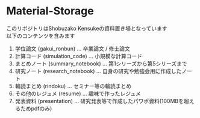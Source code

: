# Material-Storage
このリポジトリはShobuzako Kensukeの資料置き場となっています<br>
以下のコンテンツを含みます
1. 学位論文 (gakui_ronbun) … 卒業論文 / 修士論文
1. 計算コード (simulation_code) … 小規模な計算コード
1. まとめノート (summary_notebook) … 第1シリーズから第5シリーズまで
1. 研究ノート (research_notebook) … 自身の研究や勉強会用に作成したノート
1. 輪読まとめ (rindoku) … セミナー等の輪読まとめ
1. その他のレジュメ (resume) … 趣味で作ったレジュメ
1. 発表資料 (presentation) … 研究発表等で作成したパワポ資料(100MBを超えるためpdfのみ)
